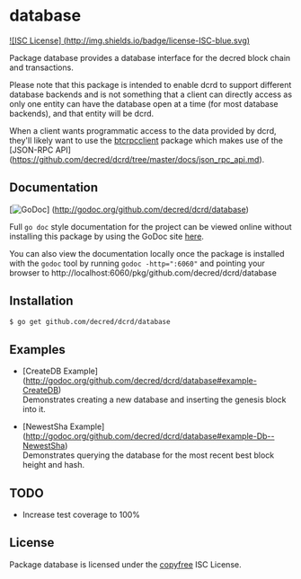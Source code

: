 database
========

[![ISC License]
(http://img.shields.io/badge/license-ISC-blue.svg)](http://copyfree.org)

Package database provides a database interface for the decred block chain and
transactions.

Please note that this package is intended to enable dcrd to support different
database backends and is not something that a client can directly access as only
one entity can have the database open at a time (for most database backends),
and that entity will be dcrd.

When a client wants programmatic access to the data provided by dcrd, they'll
likely want to use the [btcrpcclient](https://github.com/decred/btcrpcclient)
package which makes use of the [JSON-RPC API]
(https://github.com/decred/dcrd/tree/master/docs/json_rpc_api.md).

## Documentation

[![GoDoc](https://img.shields.io/badge/godoc-reference-blue.svg)]
(http://godoc.org/github.com/decred/dcrd/database)

Full `go doc` style documentation for the project can be viewed online without
installing this package by using the GoDoc site
[here](http://godoc.org/github.com/decred/dcrd/database).

You can also view the documentation locally once the package is installed with
the `godoc` tool by running `godoc -http=":6060"` and pointing your browser to
http://localhost:6060/pkg/github.com/decred/dcrd/database

## Installation

```bash
$ go get github.com/decred/dcrd/database
```

## Examples

* [CreateDB Example]
  (http://godoc.org/github.com/decred/dcrd/database#example-CreateDB)  
  Demonstrates creating a new database and inserting the genesis block into it.

* [NewestSha Example]
  (http://godoc.org/github.com/decred/dcrd/database#example-Db--NewestSha)  
  Demonstrates  querying the database for the most recent best block height and
  hash.

## TODO
- Increase test coverage to 100%

## License

Package database is licensed under the [copyfree](http://copyfree.org) ISC
License.
